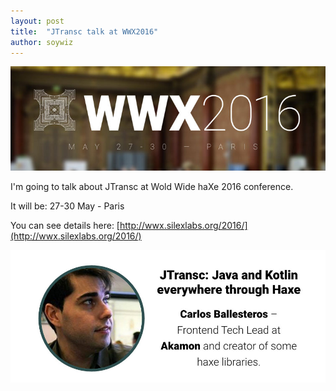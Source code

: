 ```yaml
---
layout: post
title:  "JTransc talk at WWX2016"
author: soywiz
---
```


![wwx2016](/img/wwx/wwx2016.jpg)

I'm going to talk about JTransc at Wold Wide haXe 2016 conference.

<!--more-->

It will be: 27-30 May - Paris

You can see details here: [http://wwx.silexlabs.org/2016/](http://wwx.silexlabs.org/2016/)

![wwx2016](/img/wwx/wwx2016-jtransc.jpg)
